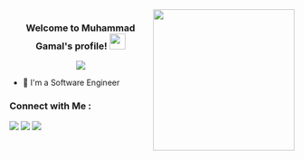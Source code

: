 
<img width="250" align="right" src="https://c.tenor.com/_DOBjnGspYAAAAAM/code-coding.gif">

<h3 align="center">
  Welcome to Muhammad Gamal's profile!
  <img src="https://media.giphy.com/media/hvRJCLFzcasrR4ia7z/giphy.gif" width="28">
</h3>

<!-- Typing SVG by DenverCoder1 - https://github.com/DenverCoder1/readme-typing-svg -->
<p align="center">
  <a href="https://github.com/DenverCoder1/readme-typing-svg"><img src="https://readme-typing-svg.herokuapp.com/?lines=Full-stack%20web%20developer;Always%20learning%20new%20things&font=Fira%20Code&center=true&width=440&height=45&color=f75c7e&vCenter=true&size=22"></a>
</p> 

- 🏢 I'm a Software Engineer


### Connect with Me :

<a href="https://linkedin.com/in/muhammad-18-gamal" target="_blank"><img src="https://img.shields.io/badge/-Muhammad%20Gamal-0077B5?style=for-the-badge&logo=Linkedin&logoColor=white"/></a>
<a href="https://t.me/muhammad18gamal" target="_blank"><img src="https://img.shields.io/badge/-Muhammad%20Gamal-0077B5?style=for-the-badge&logo=Telegram&logoColor=white"/></a>
<a href="https://mailto:muhammad18gamal@gmail.com" target="_blank"><img src="https://img.shields.io/badge/-Muhammad%20Gamal-0077B5?style=for-the-badge&logo=gmail&logoColor=white"/></a>

